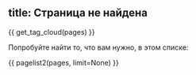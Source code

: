 title: Страница не найдена
---

{{ get_tag_cloud(pages) }}

Попробуйте найти то, что вам нужно, в этом списке:

{{ pagelist2(pages, limit=None) }}

